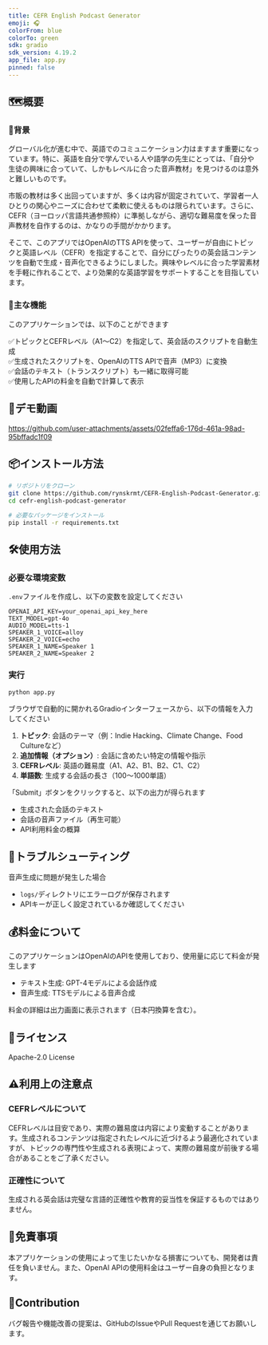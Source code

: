 ```yaml
---
title: CEFR English Podcast Generator
emoji: 🎧
colorFrom: blue
colorTo: green
sdk: gradio
sdk_version: 4.19.2
app_file: app.py
pinned: false
---
```


## 🗺️概要
### 🎯背景

グローバル化が進む中で、英語でのコミュニケーション力はますます重要になっています。特に、英語を自分で学んでいる人や語学の先生にとっては、「自分や生徒の興味に合っていて、しかもレベルに合った音声教材」を見つけるのは意外と難しいものです。

市販の教材は多く出回っていますが、多くは内容が固定されていて、学習者一人ひとりの関心やニーズに合わせて柔軟に使えるものは限られています。さらに、CEFR（ヨーロッパ言語共通参照枠）に準拠しながら、適切な難易度を保った音声教材を自作するのは、かなりの手間がかかります。

そこで、このアプリではOpenAIのTTS APIを使って、ユーザーが自由にトピックと英語レベル（CEFR）を指定することで、自分にぴったりの英会話コンテンツを自動で生成・音声化できるようにしました。興味やレベルに合った学習素材を手軽に作れることで、より効果的な英語学習をサポートすることを目指しています。


### 🚀主な機能
このアプリケーションでは、以下のことができます

✅トピックとCEFRレベル（A1〜C2）を指定して、英会話のスクリプトを自動生成  
✅生成されたスクリプトを、OpenAIのTTS APIで音声（MP3）に変換  
✅会話のテキスト（トランスクリプト）も一緒に取得可能  
✅使用したAPIの料金を自動で計算して表示  

## 🎥デモ動画
https://github.com/user-attachments/assets/02feffa6-176d-461a-98ad-95bffadc1f09


## 📦インストール方法

```bash
# リポジトリをクローン
git clone https://github.com/rynskrmt/CEFR-English-Podcast-Generator.git
cd cefr-english-podcast-generator

# 必要なパッケージをインストール
pip install -r requirements.txt

```


## 🛠️使用方法
### 必要な環境変数

`.env`ファイルを作成し、以下の変数を設定してください

```
OPENAI_API_KEY=your_openai_api_key_here
TEXT_MODEL=gpt-4o
AUDIO_MODEL=tts-1
SPEAKER_1_VOICE=alloy
SPEAKER_2_VOICE=echo
SPEAKER_1_NAME=Speaker 1
SPEAKER_2_NAME=Speaker 2
```
### 実行
```bash
python app.py
```

ブラウザで自動的に開かれるGradioインターフェースから、以下の情報を入力してください

1. **トピック**: 会話のテーマ（例：Indie Hacking、Climate Change、Food Cultureなど）
2. **追加情報（オプション）**: 会話に含めたい特定の情報や指示
3. **CEFRレベル**: 英語の難易度（A1、A2、B1、B2、C1、C2）
4. **単語数**: 生成する会話の長さ（100〜1000単語）

「Submit」ボタンをクリックすると、以下の出力が得られます
- 生成された会話のテキスト
- 会話の音声ファイル（再生可能）
- API利用料金の概算


## 🐛トラブルシューティング

音声生成に問題が発生した場合
- `logs/`ディレクトリにエラーログが保存されます
- APIキーが正しく設定されているか確認してください

## 💰料金について

このアプリケーションはOpenAIのAPIを使用しており、使用量に応じて料金が発生します
- テキスト生成: GPT-4モデルによる会話作成
- 音声生成: TTSモデルによる音声合成

料金の詳細は出力画面に表示されます（日本円換算を含む）。

## 📄ライセンス
Apache-2.0 License

## ⚠️利用上の注意点
### CEFRレベルについて
CEFRレベルは目安であり、実際の難易度は内容により変動することがあります。生成されるコンテンツは指定されたレベルに近づけるよう最適化されていますが、トピックの専門性や生成される表現によって、実際の難易度が前後する場合があることをご了承ください。  
### 正確性について
生成される英会話は完璧な言語的正確性や教育的妥当性を保証するものではありません。

## 🛑免責事項
本アプリケーションの使用によって生じたいかなる損害についても、開発者は責任を負いません。また、OpenAI APIの使用料金はユーザー自身の負担となります。  

## 🤝Contribution
バグ報告や機能改善の提案は、GitHubのIssueやPull Requestを通じてお願いします。
